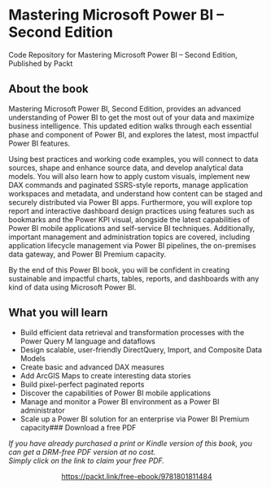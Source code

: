 # Mastering Microsoft Power BI – Second Edition
Code Repository for Mastering Microsoft Power BI – Second Edition, Published by Packt

## About the book

Mastering Microsoft Power BI, Second Edition, provides an advanced understanding of Power BI to get the most out of your data and maximize business intelligence. This updated edition walks through each essential phase and component of Power BI, and explores the latest, most impactful Power BI features.

Using best practices and working code examples, you will connect to data sources, shape and enhance source data, and develop analytical data models. You will also learn how to apply custom visuals, implement new DAX commands and paginated SSRS-style reports, manage application workspaces and metadata, and understand how content can be staged and securely distributed via Power BI apps. Furthermore, you will explore top report and interactive dashboard design practices using features such as bookmarks and the Power KPI visual, alongside the latest capabilities of Power BI mobile applications and self-service BI techniques. Additionally, important management and administration topics are covered, including application lifecycle management via Power BI pipelines, the on-premises data gateway, and Power BI Premium capacity.

By the end of this Power BI book, you will be confident in creating sustainable and impactful charts, tables, reports, and dashboards with any kind of data using Microsoft Power BI.

## What you will learn

- Build efficient data retrieval and transformation processes with the Power Query M language and dataflows
- Design scalable, user-friendly DirectQuery, Import, and Composite Data Models
- Create basic and advanced DAX measures
- Add ArcGIS Maps to create interesting data stories
- Build pixel-perfect paginated reports
- Discover the capabilities of Power BI mobile applications
- Manage and monitor a Power BI environment as a Power BI administrator
- Scale up a Power BI solution for an enterprise via Power BI Premium capacity### Download a free PDF

 <i>If you have already purchased a print or Kindle version of this book, you can get a DRM-free PDF version at no cost.<br>Simply click on the link to claim your free PDF.</i>
<p align="center"> <a href="https://packt.link/free-ebook/9781801811484">https://packt.link/free-ebook/9781801811484 </a> </p>